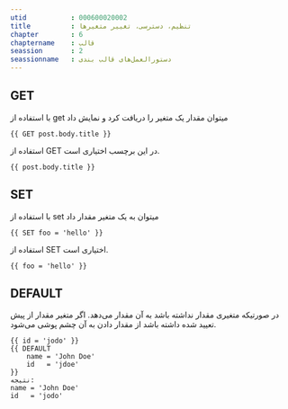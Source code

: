 ```yaml
---
utid           : 000600020002
title          : تنظیم، دسترسی، تغییر متغیرها
chapter        : 6
chaptername    : قالب
seassion       : 2
seassionname   : دستورالعمل‌های قالب بندی
---
```



<h2>GET</h2>

<p>با استفاده از get میتوان مقدار یک متغیر را دریافت کرد و نمایش داد</p>

<pre><code>{{ GET post.body.title }}
</code></pre>

<p>استفاده از GET در این برچسب اختیاری است.</p>

<pre><code>{{ post.body.title }}
</code></pre>

<h2>SET</h2>

<p>با استفاده از set میتوان به یک متغیر مقدار داد</p>

<pre><code>{{ SET foo = 'hello' }}
</code></pre>

<p>استفاده از SET اختیاری است.</p>

<pre><code>{{ foo = 'hello' }}
</code></pre>

<h2>DEFAULT</h2>

<p>در صورتیکه متغیری مقدار نداشته باشد به آن مقدار می‌دهد. اگر متغیر مقدار از پیش تعیید شده داشته باشد از مقدار دادن به آن چشم پوشی می‌شود.</p>

<pre><code>{{ id = 'jodo' }}
{{ DEFAULT
    name = 'John Doe'
    id   = 'jdoe'
}}
نتیجه:
name = 'John Doe'
id   = 'jodo'
</code></pre>


